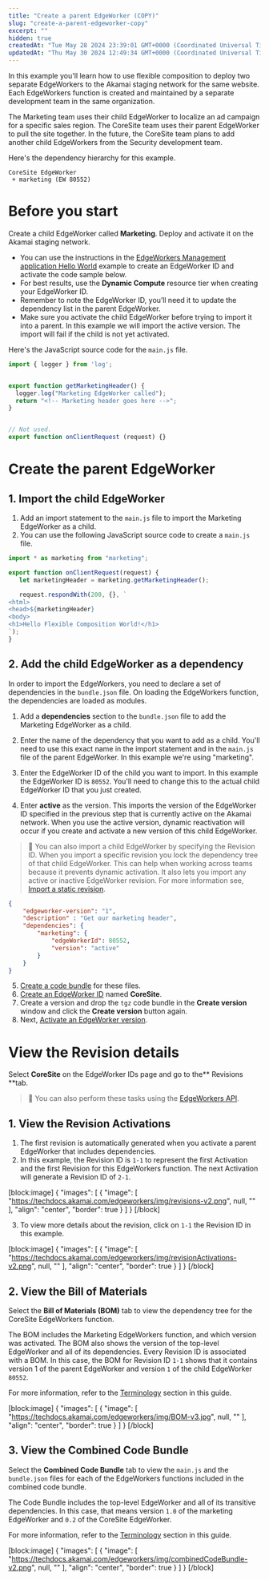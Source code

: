 ```yaml
---
title: "Create a parent EdgeWorker (COPY)"
slug: "create-a-parent-edgeworker-copy"
excerpt: ""
hidden: true
createdAt: "Tue May 28 2024 23:39:01 GMT+0000 (Coordinated Universal Time)"
updatedAt: "Thu May 30 2024 12:49:34 GMT+0000 (Coordinated Universal Time)"
---
```

In this example you'll learn how to use flexible composition to deploy two separate EdgeWorkers to the Akamai staging network for the same website. Each EdgeWorkers function is created and maintained by a separate development team in the same organization.

The Marketing team uses their child EdgeWorker to localize an ad campaign for a specific sales region. The CoreSite team uses their parent EdgeWorker to pull the site together. In the future, the CoreSite team plans to add another child EdgeWorkers from the Security development team.

Here's the dependency hierarchy for this example.

```
CoreSite EdgeWorker
 + marketing (EW 80552)
```

# Before you start

Create a child EdgeWorker called **Marketing**. Deploy and activate it on the Akamai staging network. 

- You can use the instructions in the [EdgeWorkers Management application Hello World](doc:hello-world-edgeworkers-management-application) example to create an EdgeWorker ID and activate the code sample below.
- For best results, use the **Dynamic Compute** resource tier when creating your EdgeWorker ID.
- Remember to note the EdgeWorker ID, you’ll need it to update the dependency list in the parent EdgeWorker.
- Make sure you activate the child EdgeWorker before trying to import it into a parent. In this example we will import the active version. The import will fail if the child is not yet activated.

Here's the JavaScript source code for the `main.js` file.

```javascript
import { logger } from 'log';


export function getMarketingHeader() {
  logger.log("Marketing EdgeWorker called");
  return "<!-- Marketing header goes here -->";
}


// Not used.
export function onClientRequest (request) {}
```

# **Create the parent EdgeWorker**

## 1. Import the child EdgeWorker

1. Add an import statement to the `main.js` file to import the Marketing EdgeWorker as a child.
2. You can use the following JavaScript source code to create a `main.js` file. 

```javascript
import * as marketing from "marketing";

export function onClientRequest(request) {
   let marketingHeader = marketing.getMarketingHeader();

   request.respondWith(200, {}, `
<html>
<head>${marketingHeader}
<body>
<h1>Hello Flexible Composition World!</h1>
`);
}
```

## 2. Add the child EdgeWorker as a dependency

In order to import the EdgeWorkers, you need to declare a set of dependencies in the `bundle.json` file. On loading the EdgeWorkers function, the dependencies are loaded as modules. 

1. Add a **dependencies** section to the `bundle.json` file to add the Marketing EdgeWorker as a child.

2. Enter the name of the dependency that you want to add as a child. You'll need to use this exact name in the import statement and in the `main.js` file of the parent EdgeWorker. In this example we're using "marketing".

3. Enter the EdgeWorker ID of the child you want to import. In this example the EdgeWorker ID is `80552`. You'll need to change this to the actual child EdgeWorker ID that you just created.

4. Enter **active** as the version. This imports the version of the EdgeWorker ID specified in the previous step that is currently active on the Akamai network. When you use the active version, dynamic reactivation will occur if you create and activate a new version of this child EdgeWorker.

> 📘 You can also import a child EdgeWorker by specifying the Revision ID. When you import a specific revision you lock the dependency tree of that child EdgeWorker. This can help when working across teams because it prevents dynamic activation. It also lets you import any active or inactive EdgeWorker revision. For more information see, [Import a static revision](doc:review-a-static-activation).

```json
{
    "edgeworker-version": "1",
    "description" : "Get our marketing header",
    "dependencies": {
        "marketing": {
            "edgeWorkerId": 80552,
            "version": "active"
        }
    }
}
```

5. [Create a code bundle](doc:create-a-code-bundle) for these files. 
6. [Create an EdgeWorker ID](doc:create-an-edgeworker-id-1) named **CoreSite**. 
7. Create a version and drop the `tgz` code bundle in the **Create version** window and click the **Create version** button again. 
8. Next, [Activate an EdgeWorker version](doc:manage-edgeworkers#activate-a-version).

# **View the Revision details**

Select **CoreSite** on the EdgeWorker IDs page and go to the** Revisions **tab.

> 📘 You can also perform these tasks using the [EdgeWorkers API](ref:get-revisions).

## 1. View the Revision Activations

1. The first revision is automatically generated when you activate a parent EdgeWorker that includes dependencies.
2. In this example, the Revision ID is `1-1` to represent the first Activation and the first Revision for this EdgeWorkers function. The next Activation will generate a Revision ID of `2-1`.

[block:image]
{
  "images": [
    {
      "image": [
        "https://techdocs.akamai.com/edgeworkers/img/revisions-v2.png",
        null,
        ""
      ],
      "align": "center",
      "border": true
    }
  ]
}
[/block]


3. To view more details about the revision, click on `1-1` the Revision ID in this example.

[block:image]
{
  "images": [
    {
      "image": [
        "https://techdocs.akamai.com/edgeworkers/img/revisionActivations-v2.png",
        null,
        ""
      ],
      "align": "center",
      "border": true
    }
  ]
}
[/block]


## 2. View the Bill of Materials

Select the **Bill of Materials (BOM)** tab to view the dependency tree for the CoreSite EdgeWorkers function.

The BOM includes the Marketing EdgeWorkers function, and which version was activated. The BOM also shows the version of the top-level EdgeWorker and all of its dependencies. Every Revision ID is associated with a BOM. In this case, the BOM for Revision ID `1-1` shows that it contains version 1 of the parent EdgeWorker and version `1` of the child EdgeWorker `80552`.

For more information, refer to the [Terminology](doc:terminology) section in this guide.

[block:image]
{
  "images": [
    {
      "image": [
        "https://techdocs.akamai.com/edgeworkers/img/BOM-v3.jpg",
        null,
        ""
      ],
      "align": "center",
      "border": true
    }
  ]
}
[/block]


## 3. View the Combined Code Bundle

Select the **Combined Code Bundle** tab to view the `main.js` and the `bundle.json` files for each of the EdgeWorkers functions included in the combined code bundle.

The Code Bundle includes the top-level EdgeWorker and all of its transitive dependencies. In this case, that means version `1.0` of the marketing EdgeWorker and `0.2` of the CoreSite EdgeWorker.

For more information, refer to the [Terminology](doc:terminology) section in this guide.

[block:image]
{
  "images": [
    {
      "image": [
        "https://techdocs.akamai.com/edgeworkers/img/combinedCodeBundle-v2.png",
        null,
        ""
      ],
      "align": "center",
      "border": true
    }
  ]
}
[/block]

